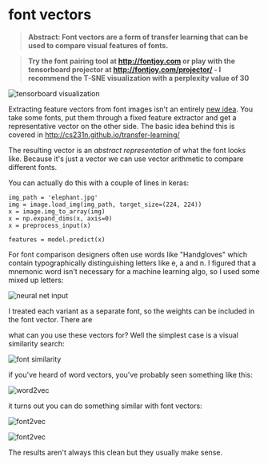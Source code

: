 # font vectors

>**Abstract: Font vectors are a form of transfer learning that can be used to compare visual features of fonts.**

>**Try the font pairing tool at http://fontjoy.com or play with the tensorboard projector at http://fontjoy.com/projector/ - I recommend the T-SNE visualization with a perplexity value of 30**

![tensorboard visualization](http://fontjoy.com/github/screenshot.png)

Extracting feature vectors from font images isn't an entirely [new idea](https://medium.com/ideo-stories/organizing-the-world-of-fonts-with-ai-7d9e49ff2b25).
You take some fonts, put them through a fixed feature extractor and get a representative vector on the other side. The basic idea behind this is covered in http://cs231n.github.io/transfer-learning/

The resulting vector is an *abstract representation* of what the font looks like. Because it's just a vector we can use vector arithmetic to compare different fonts.

You can actually do this with a couple of lines in keras:

```
img_path = 'elephant.jpg'
img = image.load_img(img_path, target_size=(224, 224))
x = image.img_to_array(img)
x = np.expand_dims(x, axis=0)
x = preprocess_input(x)

features = model.predict(x)

```

For font comparison designers often use words like "Handgloves" which contain typographically distinguishing letters like e, a and n. I figured that a mnemonic word isn't necessary for a machine learning algo, so I used some mixed up letters:

![neural net input](http://fontjoy.com/github/input.png)

I treated each variant as a separate font, so the weights can be included in the font vector. There are 

what can you use these vectors for? Well the simplest case is a visual similarity search:

![font similarity](http://fontjoy.com/github/similar.png)

if you've heard of word vectors, you've probably seen something like this:

![word2vec](http://fontjoy.com/github/word2vec.png)

it turns out you can do something similar with font vectors:

![font2vec](http://fontjoy.com/github/analogy1.png)


![font2vec](http://fontjoy.com/github/analogy2.png)

The results aren't always this clean but they usually make sense.

